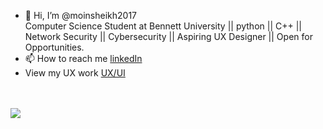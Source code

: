 - 👋 Hi, I’m @moinsheikh2017                               
Computer Science Student at Bennett University || python || C++ || Network Security || Cybersecurity || Aspiring UX Designer || Open for Opportunities.
- 📫 How to reach me [linkedIn ](linkedin.com/in/nazar-e-moin-sheikh-3aa2501b6)
- View my UX work [UX/UI](https://sites.google.com/view/nmstyle/home)
<br>
<br>
<img src="https://i.imgur.com/xgm3IwP_d.webp?maxwidth=520&shape=thumb&fidelity=high">

<!---
moinsheikh2017/moinsheikh2017 is a ✨ special ✨ repository because its `README.md` (this file) appears on your GitHub profile.
You can click the Preview link to take a look at your changes.
--->
